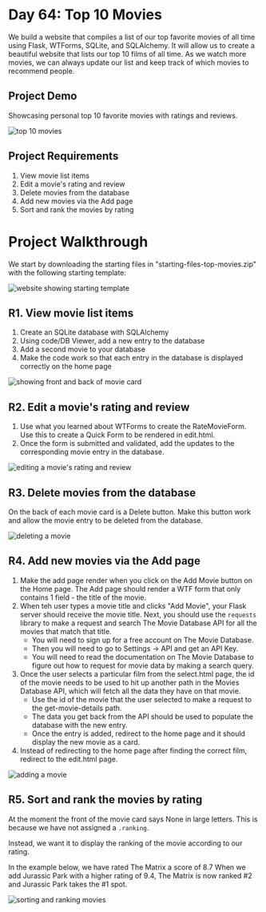 # Day 64: Top 10 Movies

We build a website that compiles a list of our top favorite movies of all time using Flask, WTForms, SQLite, and SQLAlchemy. It will allow us to create a beautiful website that lists our top 10 films of all time. As we watch more movies, we can always update our list and keep track of which movies to recommend people.

## Project Demo

Showcasing personal top 10 favorite movies with ratings and reviews.

<img src="demos/top-10-movies.gif" alt="top 10 movies">

## Project Requirements

1. View movie list items
2. Edit a movie's rating and review
3. Delete movies from the database
4. Add new movies via the Add page
5. Sort and rank the movies by rating

# Project Walkthrough

We start by downloading the starting files in "starting-files-top-movies.zip" with the following starting template: 

<img src="demos/starting_template.png" alt="website showing starting template">

## R1. View movie list items 

1. Create an SQLite database with SQLAlchemy
2. Using code/DB Viewer, add a new entry to the database
3. Add a second movie to your database
4. Make the code work so that each entry in the database is displayed correctly on the home page

<img src="demos/req1_demo.gif" alt="showing front and back of movie card">

## R2. Edit a movie's rating and review

1. Use what you learned about WTForms to create the RateMovieForm. Use this to create a Quick Form to be rendered in edit.html.
2. Once the form is submitted and validated, add the updates to the corresponding movie entry in the database. 

<img src="demos/req2_demo.gif" alt="editing a movie's rating and review">

## R3. Delete movies from the database

On the back of each movie card is a Delete button. Make this button work and allow the movie entry to be deleted from the database.

<img src="demos/req3_demo.gif" alt="deleting a movie">

## R4. Add new movies via the Add page

1. Make the add page render when you click on the Add Movie button on the Home page. The Add page should render a WTF form that only contains 1 field - the title of the movie.
2. When teh user types a movie title and clicks "Add Movie", your Flask server should receive the movie title. Next, you should use the `requests` library to make a request and search The Movie Database API for all the movies that match that title.
    - You will need to sign up for a free account on The Movie Database.
    - Then you will need to go to Settings -> API and get an API Key.
    - You will need to read the documentation on The Movie Database to figure out how to request for movie data by making a search query.
3. Once the user selects a particular film from the select.html page, the id of the movie needs to be used to hit up another path in the Movies Database API, which will fetch all the data they have on that movie. 
   - Use the id of the movie that the user selected to make a request to the get-movie-details path.
   - The data you get back from the API should be used to populate the database with the new entry.
   - Once the entry is added, redirect to the home page and it should display the new movie as a card.
4. Instead of redirecting to the home page after finding the correct film, redirect to the edit.html page. 

<img src="demos/req4_demo.gif" alt="adding a movie">

## R5. Sort and rank the movies by rating

At the moment the front of the movie card says None in large letters. This is because we have not assigned a `.ranking`.

Instead, we want it to display the ranking of the movie according to our rating.

In the example below, we have rated The Matrix a score of 8.7 When we add Jurassic Park with a higher rating of 9.4, The Matrix is now ranked #2 and Jurassic Park takes the #1 spot.

<img src="demos/req5_demo.gif" alt="sorting and ranking movies">
